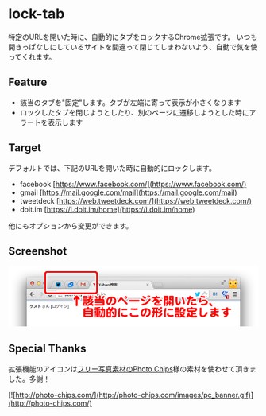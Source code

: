 lock-tab
========

特定のURLを開いた時に、自動的にタブをロックするChrome拡張です。
いつも開きっぱなしにしているサイトを間違って閉じてしまわないよう、自動で気を使ってくれます。


## Feature

* 該当のタブを"固定"します。タブが左端に寄って表示が小さくなります
* ロックしたタブを閉じようとしたり、別のページに遷移しようとした時にアラートを表示します


## Target

デフォルトでは、下記のURLを開いた時に自動的にロックします。

* facebook [https://www.facebook.com/](https://www.facebook.com/)
* gmail [https://mail.google.com/mail](https://mail.google.com/mail)
* tweetdeck [https://web.tweetdeck.com/](https://web.tweetdeck.com/)
* doit.im [https://i.doit.im/home](https://i.doit.im/home)

他にもオプションから変更ができます。


## Screenshot

![screenshotlock-tab-screenshot](lock-tab-screenshot.png)


## Special Thanks

拡張機能のアイコンは[フリー写真素材のPhoto Chips](http://photo-chips.com/)様の素材を使わせて頂きました。多謝！

[![http://photo-chips.com/](http://photo-chips.com/images/pc_banner.gif)](http://photo-chips.com/)